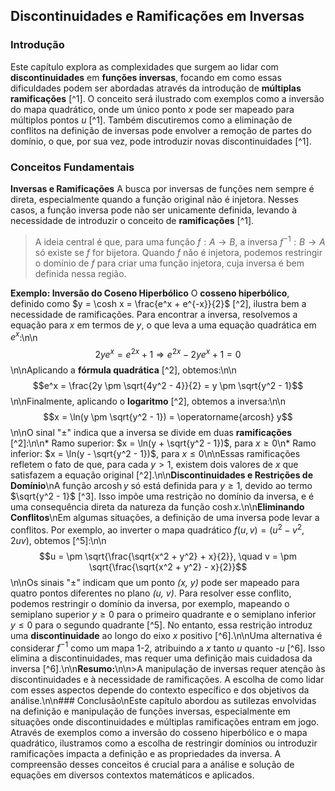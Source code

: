## Discontinuidades e Ramificações em Inversas

### Introdução
Este capítulo explora as complexidades que surgem ao lidar com **discontinuidades** em **funções inversas**, focando em como essas dificuldades podem ser abordadas através da introdução de **múltiplas ramificações** [^1]. O conceito será ilustrado com exemplos como a inversão do mapa quadrático, onde um único ponto *x* pode ser mapeado para múltiplos pontos *u* [^1]. Também discutiremos como a eliminação de conflitos na definição de inversas pode envolver a remoção de partes do domínio, o que, por sua vez, pode introduzir novas discontinuidades [^1].

### Conceitos Fundamentais

**Inversas e Ramificações**
A busca por inversas de funções nem sempre é direta, especialmente quando a função original não é injetora. Nesses casos, a função inversa pode não ser unicamente definida, levando à necessidade de introduzir o conceito de **ramificações** [^1].

> A ideia central é que, para uma função $f: A \rightarrow B$, a inversa $f^{-1}: B \rightarrow A$ só existe se $f$ for bijetora. Quando $f$ não é injetora, podemos restringir o domínio de $f$ para criar uma função injetora, cuja inversa é bem definida nessa região.

**Exemplo: Inversão do Coseno Hiperbólico**
O **cosseno hiperbólico**, definido como $y = \cosh x = \frac{e^x + e^{-x}}{2}$ [^2], ilustra bem a necessidade de ramificações. Para encontrar a inversa, resolvemos a equação para *x* em termos de *y*, o que leva a uma equação quadrática em $e^x$:\n\n$$2ye^x = e^{2x} + 1 \Rightarrow e^{2x} - 2ye^x + 1 = 0$$\n\nAplicando a **fórmula quadrática** [^2], obtemos:\n\n$$e^x = \frac{2y \pm \sqrt{4y^2 - 4}}{2} = y \pm \sqrt{y^2 - 1}$$\n\nFinalmente, aplicando o **logaritmo** [^2], obtemos a inversa:\n\n$$x = \ln(y \pm \sqrt{y^2 - 1}) = \operatorname{arcosh} y$$\n\nO sinal "$\pm$" indica que a inversa se divide em duas **ramificações** [^2]:\n\n*   Ramo superior: $x = \ln(y + \sqrt{y^2 - 1})$, para $x \geq 0$\n*   Ramo inferior: $x = \ln(y - \sqrt{y^2 - 1})$, para $x \leq 0$\n\nEssas ramificações refletem o fato de que, para cada $y > 1$, existem dois valores de *x* que satisfazem a equação original [^2].\n\n**Discontinuidades e Restrições de Domínio**\nA função $\operatorname{arcosh} y$ só está definida para $y \geq 1$, devido ao termo $\sqrt{y^2 - 1}$ [^3]. Isso impõe uma restrição no domínio da inversa, e é uma consequência direta da natureza da função $\cosh x$.\n\n**Eliminando Conflitos**\nEm algumas situações, a definição de uma inversa pode levar a conflitos. Por exemplo, ao inverter o mapa quadrático $f(u, v) = (u^2 - v^2, 2uv)$, obtemos [^5]:\n\n$$u = \pm \sqrt{\frac{\sqrt{x^2 + y^2} + x}{2}}, \quad v = \pm \sqrt{\frac{\sqrt{x^2 + y^2} - x}{2}}$$\n\nOs sinais "$\pm$" indicam que um ponto *(x, y)* pode ser mapeado para quatro pontos diferentes no plano *(u, v)*. Para resolver esse conflito, podemos restringir o domínio da inversa, por exemplo, mapeando o semiplano superior $y \geq 0$ para o primeiro quadrante e o semiplano inferior $y \leq 0$ para o segundo quadrante [^5]. No entanto, essa restrição introduz uma **discontinuidade** ao longo do eixo *x* positivo [^6].\n\nUma alternativa é considerar $f^{-1}$ como um mapa 1-2, atribuindo a *x* tanto *u* quanto *-u* [^6]. Isso elimina a discontinuidades, mas requer uma definição mais cuidadosa da inversa [^6].\n\n**Resumo:**\n\n>A manipulação de inversas requer atenção às discontinuidades e à necessidade de ramificações. A escolha de como lidar com esses aspectos depende do contexto específico e dos objetivos da análise.\n\n### Conclusão\nEste capítulo abordou as sutilezas envolvidas na definição e manipulação de funções inversas, especialmente em situações onde discontinuidades e múltiplas ramificações entram em jogo. Através de exemplos como a inversão do cosseno hiperbólico e o mapa quadrático, ilustramos como a escolha de restringir domínios ou introduzir ramificações impacta a definição e as propriedades da inversa. A compreensão desses conceitos é crucial para a análise e solução de equações em diversos contextos matemáticos e aplicados.
<!-- END -->